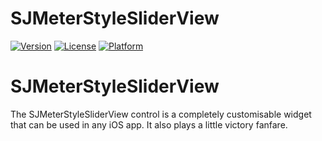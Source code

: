 
# SJMeterStyleSliderView

[![Version](https://img.shields.io/cocoapods/v/SJMeterStyleSliderView.svg?style=flat)](http://cocoapods.org/pods/SJMeterStyleSliderView)
[![License](https://img.shields.io/cocoapods/l/SJMeterStyleSliderView.svg?style=flat)](http://cocoapods.org/pods/SJMeterStyleSliderView)
[![Platform](https://img.shields.io/cocoapods/p/SJMeterStyleSliderView.svg?style=flat)](http://cocoapods.org/pods/SJMeterStyleSliderView)

# SJMeterStyleSliderView
The SJMeterStyleSliderView control is a completely customisable widget that can be used in any iOS app. It also plays a little victory fanfare.
